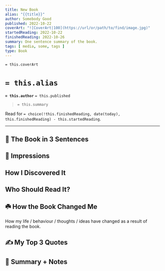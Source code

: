 ```yaml
---
title: New Book
alias: "{{title}}"
author: Somebody Good
published: 2022-10-22
coverArt: "![CoverArt|100](https://url/or/path/to/find/image.jpg)"
startedReading: 2022-10-22
finishedReading: 2022-10-26
summary: One sentence summary of the book.
tags: [ media, some, tags ]
type: Book
---
```

`= this.coverArt`
# `= this.alias`
**`= this.author`** `= this.published`
>`= this.summary`

Read for `= choice(!this.finishedReading, date(today), this.finishedReading) - this.startedReading`.

---
## 🚀 The Book in 3 Sentences

## 🎨 Impressions

## How I Discovered It

## Who Should Read It?

## ☘️ How the Book Changed Me

How my life / behaviour / thoughts / ideas have changed as a result of reading the book.

## ✍️ My Top 3 Quotes

## 📒 Summary + Notes